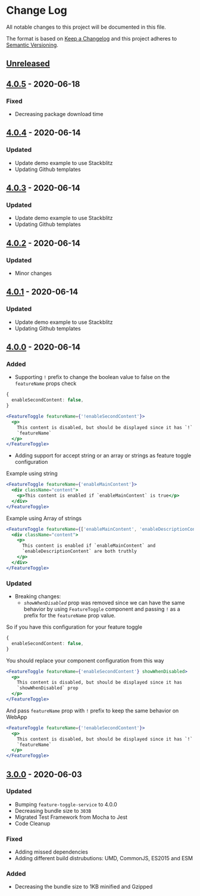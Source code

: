 # Change Log

All notable changes to this project will be documented in this file.

The format is based on [Keep a Changelog](http://keepachangelog.com/)
and this project adheres to [Semantic Versioning](http://semver.org/).

## [Unreleased][]

## [4.0.5][] - 2020-06-18

### Fixed

- Decreasing package download time

## [4.0.4][] - 2020-06-14

### Updated

- Update demo example to use Stackblitz
- Updating Github templates

## [4.0.3][] - 2020-06-14

### Updated

- Update demo example to use Stackblitz
- Updating Github templates

## [4.0.2][] - 2020-06-14

### Updated

- Minor changes

## [4.0.1][] - 2020-06-14

### Updated

- Update demo example to use Stackblitz
- Updating Github templates

## [4.0.0][] - 2020-06-14

### Added

- Supporting `!` prefix to change the boolean value to false on the `featureName` props check

```ts
{
  enableSecondContent: false,
}
```

```jsx
<FeatureToggle featureName={'!enableSecondContent'}>
  <p>
    This content is disabled, but should be displayed since it has `!` prefix at
    `featureName`
  </p>
</FeatureToggle>
```

- Adding support for accept string or an array or strings as feature toggle configuration

Example using string

```jsx
<FeatureToggle featureName={'enableMainContent'}>
  <div className="content">
    <p>This content is enabled if `enableMainContent` is true</p>
  </div>
</FeatureToggle>
```

Example using Array of strings

```jsx
<FeatureToggle featureName={['enableMainContent', 'enableDescriptionContent']}>
  <div className="content">
    <p>
      This content is enabled if `enableMainContent` and
      `enableDescriptionContent` are both truthly
    </p>
  </div>
</FeatureToggle>
```

### Updated

- Breaking changes:
  - _`showWhenDisabled`_ prop was removed since we can have the same behavior
    by using `FeatureToggle` component and passing `!` as a prefix for the
    `featureName` prop value.

So if you have this configuration for your feature toggle

```ts
{
  enableSecondContent: false,
}
```

You should replace your component configuration from this way

```jsx
<FeatureToggle featureName={'enableSecondContent'} showWhenDisabled>
  <p>
    This content is disabled, but should be displayed since it has
    `showWhenDisabled` prop
  </p>
</FeatureToggle>
```

And pass `featureName` prop with `!` prefix to keep the same behavior on WebApp

```jsx
<FeatureToggle featureName={'!enableSecondContent'}>
  <p>
    This content is disabled, but should be displayed since it has `!` prefix at
    `featureName`
  </p>
</FeatureToggle>
```

## [3.0.0][] - 2020-06-03

### Updated

- Bumping `feature-toggle-service` to 4.0.0
- Decreasing bundle size to `303B`
- Migrated Test Framework from Mocha to Jest
- Code Cleanup

### Fixed

- Adding missed dependencies
- Adding different build distrubutions: UMD, CommonJS, ES2015 and ESM

### Added

- Decreasing the bundle size to 1KB minified and Gzipped

[unreleased]: https://github.com/willmendesneto/reactor-feature-toggle/compare/v3.0.0...HEAD
[3.0.0]: https://github.com/willmendesneto/reactor-feature-toggle/tree/v3.0.0
[unreleased]: https://github.com/willmendesneto/reactor-feature-toggle/compare/v4.0.0...HEAD
[4.0.0]: https://github.com/willmendesneto/reactor-feature-toggle/tree/v4.0.0
[unreleased]: https://github.com/willmendesneto/reactor-feature-toggle/compare/v4.0.2...HEAD
[4.0.2]: https://github.com/willmendesneto/reactor-feature-toggle/compare/v4.0.1...v4.0.2
[4.0.1]: https://github.com/willmendesneto/reactor-feature-toggle/tree/v4.0.1
[unreleased]: https://github.com/willmendesneto/reactor-feature-toggle/compare/v4.0.3...HEAD
[4.0.3]: https://github.com/willmendesneto/reactor-feature-toggle/tree/v4.0.3
[unreleased]: https://github.com/willmendesneto/reactor-feature-toggle/compare/v4.0.3...HEAD
[unreleased]: https://github.com/willmendesneto/reactor-feature-toggle/compare/v4.0.4...HEAD
[4.0.4]: https://github.com/willmendesneto/reactor-feature-toggle/tree/v4.0.4


[Unreleased]: https://github.com/willmendesneto/reactor-feature-toggle/compare/v4.0.5...HEAD
[4.0.5]: https://github.com/willmendesneto/reactor-feature-toggle/tree/v4.0.5